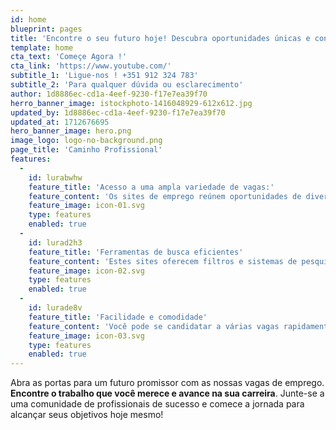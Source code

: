 ```yaml
---
id: home
blueprint: pages
title: 'Encontre o seu futuro hoje! Descubra oportunidades únicas e construa a carreira que sempre sonhou.'
template: home
cta_text: 'Começe Agora !'
cta_link: 'https://www.youtube.com/'
subtitle_1: 'Ligue-nos ! +351 912 324 783'
subtitle_2: 'Para qualquer dúvida ou esclarecimento'
author: 1d8886ec-cd1a-4eef-9230-f17e7ea39f70
herro_banner_image: istockphoto-1416048929-612x612.jpg
updated_by: 1d8886ec-cd1a-4eef-9230-f17e7ea39f70
updated_at: 1712676695
hero_banner_image: hero.png
image_logo: logo-no-background.png
page_title: 'Caminho Profissional'
features:
  -
    id: lurabwhw
    feature_title: 'Acesso a uma ampla variedade de vagas:'
    feature_content: 'Os sites de emprego reúnem oportunidades de diversas empresas e setores, permitindo que você encontre uma grande quantidade de vagas em um só lugar.'
    feature_image: icon-01.svg
    type: features
    enabled: true
  -
    id: lurad2h3
    feature_title: 'Ferramentas de busca eficientes'
    feature_content: 'Estes sites oferecem filtros e sistemas de pesquisa avançados que ajudam a encontrar posições que correspondam exatamente ao que você procura, seja por localização, indústria ou tipo de contrato2.'
    feature_image: icon-02.svg
    type: features
    enabled: true
  -
    id: lurade8v
    feature_title: 'Facilidade e comodidade'
    feature_content: 'Você pode se candidatar a várias vagas rapidamente, sem sair de casa, e muitos sites permitem que você carregue seu currículo e aplique com apenas alguns cliques.'
    feature_image: icon-03.svg
    type: features
    enabled: true
---
```

Abra as portas para um futuro promissor com as nossas vagas de emprego. **Encontre o trabalho que você merece e avance na sua carreira**. Junte-se a uma comunidade de profissionais de sucesso e comece a jornada para alcançar seus objetivos hoje mesmo!